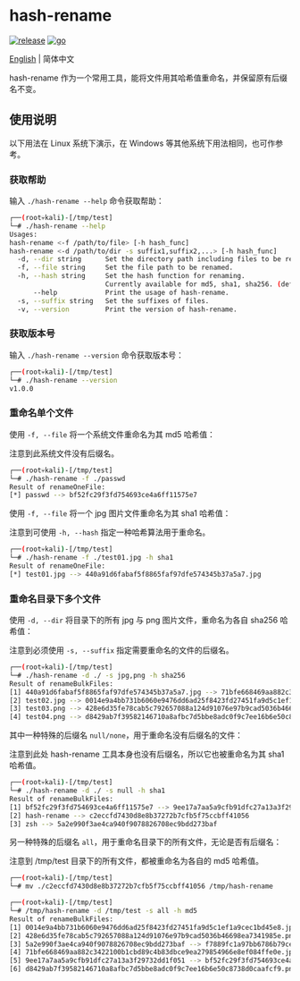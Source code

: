 # hash-rename

[![release](https://img.shields.io/github/v/release/ciphersaw/hash-rename)](https://github.com/ciphersaw/hash-rename) [![go](https://img.shields.io/badge/go-1.19.1-blue)](https://golang.org/)

[English](README.md) | 简体中文

hash-rename 作为一个常用工具，能将文件用其哈希值重命名，并保留原有后缀名不变。

## 使用说明

以下用法在 Linux 系统下演示，在 Windows 等其他系统下用法相同，也可作参考。

### 获取帮助

输入 `./hash-rename --help` 命令获取帮助：

```bash
┌──(root💀kali)-[/tmp/test]
└─# ./hash-rename --help
Usages:
hash-rename <-f /path/to/file> [-h hash_func]
hash-rename <-d /path/to/dir -s suffix1,suffix2,...> [-h hash_func]
  -d, --dir string      Set the directory path including files to be renamed.
  -f, --file string     Set the file path to be renamed.
  -h, --hash string     Set the hash function for renaming.
                        Currently available for md5, sha1, sha256. (default "md5")
      --help            Print the usage of hash-rename.
  -s, --suffix string   Set the suffixes of files.
  -v, --version         Print the version of hash-rename.
```

### 获取版本号

输入 `./hash-rename --version` 命令获取版本号：

```bash
┌──(root💀kali)-[/tmp/test]
└─# ./hash-rename --version
v1.0.0
```

### 重命名单个文件

使用 `-f, --file` 将一个系统文件重命名为其 md5 哈希值：

注意到此系统文件没有后缀名。

```bash
┌──(root💀kali)-[/tmp/test]
└─# ./hash-rename -f ./passwd 
Result of renameOneFile:
[*] passwd --> bf52fc29f3fd754693ce4a6ff11575e7
```

使用 `-f, --file` 将一个 jpg 图片文件重命名为其 sha1 哈希值：

注意到可使用 `-h, --hash` 指定一种哈希算法用于重命名。

```bash
┌──(root💀kali)-[/tmp/test]
└─# ./hash-rename -f ./test01.jpg -h sha1
Result of renameOneFile:
[*] test01.jpg --> 440a91d6fabaf5f8865faf97dfe574345b37a5a7.jpg
```

### 重命名目录下多个文件

使用 `-d, --dir` 将目录下的所有 jpg 与 png 图片文件，重命名为各自 sha256 哈希值：

注意到必须使用 `-s, --suffix`  指定需要重命名的文件的后缀名。

```bash
┌──(root💀kali)-[/tmp/test]
└─# ./hash-rename -d ./ -s jpg,png -h sha256
Result of renameBulkFiles:
[1] 440a91d6fabaf5f8865faf97dfe574345b37a5a7.jpg --> 71bfe668469aa882c3422100b1cbd89c4b83dbce9ea279854966e8ef084ffe0e.jpg
[2] test02.jpg --> 0014e9a4bb731b6060e9476dd6ad25f8423fd27451fa9d5c1ef1a9cec1bd45e8.jpg
[3] test03.png --> 428e6d35fe78cab5c792657088a124d91076e97b9cad5036b46698ea7341985e.png
[4] test04.png --> d8429ab7f39582146710a8afbc7d5bbe8adc0f9c7ee16b6e50c8738d0caafcf9.png
```

其中一种特殊的后缀名 `null/none`，用于重命名没有后缀名的文件：

注意到此处  hash-rename 工具本身也没有后缀名，所以它也被重命名为其 sha1 哈希值。

```bash
┌──(root💀kali)-[/tmp/test]
└─# ./hash-rename -d ./ -s null -h sha1     
Result of renameBulkFiles:
[1] bf52fc29f3fd754693ce4a6ff11575e7 --> 9ee17a7aa5a9cfb91dfc27a13a3f29732dd1f051
[2] hash-rename --> c2eccfd7430d8e8b37272b7cfb5f75ccbff41056
[3] zsh --> 5a2e990f3ae4ca940f9078826708ec9bdd273baf
```

另一种特殊的后缀名 `all`，用于重命名目录下的所有文件，无论是否有后缀名：

注意到 /tmp/test 目录下的所有文件，都被重命名为各自的 md5 哈希值。

```bash
┌──(root💀kali)-[/tmp/test]
└─# mv ./c2eccfd7430d8e8b37272b7cfb5f75ccbff41056 /tmp/hash-rename

┌──(root💀kali)-[/tmp/test]
└─# /tmp/hash-rename -d /tmp/test -s all -h md5
Result of renameBulkFiles:
[1] 0014e9a4bb731b6060e9476dd6ad25f8423fd27451fa9d5c1ef1a9cec1bd45e8.jpg --> 200852747245ddc1a9282a8006c72068.jpg
[2] 428e6d35fe78cab5c792657088a124d91076e97b9cad5036b46698ea7341985e.png --> 50197874009730f5a5d366baf52ed102.png
[3] 5a2e990f3ae4ca940f9078826708ec9bdd273baf --> f7889fc1a97bb6786b79ceb63d9c6ca4
[4] 71bfe668469aa882c3422100b1cbd89c4b83dbce9ea279854966e8ef084ffe0e.jpg --> bcc60e314d22ac5048299327c54d5e83.jpg
[5] 9ee17a7aa5a9cfb91dfc27a13a3f29732dd1f051 --> bf52fc29f3fd754693ce4a6ff11575e7
[6] d8429ab7f39582146710a8afbc7d5bbe8adc0f9c7ee16b6e50c8738d0caafcf9.png --> 80dabfe444567e35ee03d8c053b54d71.png
```
